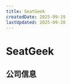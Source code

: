 ```yaml
---
title: SeatGeek
createdDate: 2025-09-19
lastUpdated: 2025-09-20
---
```

# SeatGeek

## 公司信息

<DirectHireCompanyTable state="new-york" city="new-york" companyJsonFileName="seatgeek" />